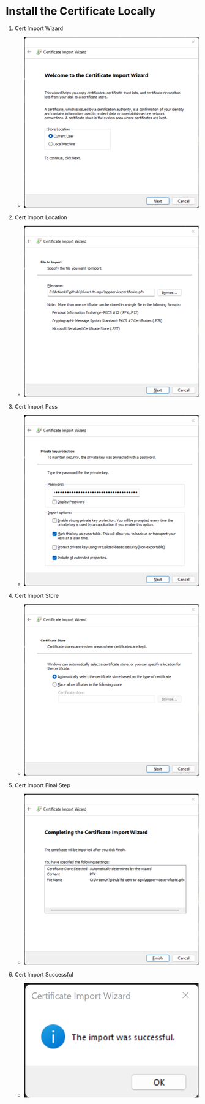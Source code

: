 # Install the Certificate Locally

1. Cert Import Wizard
    - ![cert_import_wizard](assets/1.0.cert_import_wizard.png)

2. Cert Import Location
    - ![cert_import_location](assets/1.1.cert_import_location.png)

3. Cert Import Pass
    - ![cert_import_pass](assets/1.2.cert_import_pass.png)

4. Cert Import Store
    - ![cert_import_pass](assets/1.3.cert_import_store.png)

5. Cert Import Final Step
   - ![cert_import_pass](assets/1.4.cert_import_finish.png)

6. Cert Import Successful
   - ![cert_import_pass](assets/1.5.cert_import_successful.png)
